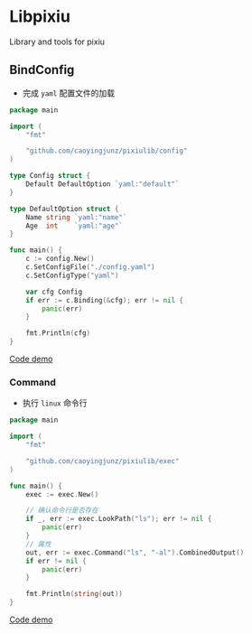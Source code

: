 # Libpixiu

Library and tools for pixiu

## BindConfig
- 完成 `yaml` 配置文件的加载

```go
package main

import (
	"fmt"

	"github.com/caoyingjunz/pixiulib/config"
)

type Config struct {
	Default DefaultOption `yaml:"default"`
}

type DefaultOption struct {
	Name string `yaml:"name"`
	Age  int    `yaml:"age"`
}

func main() {
	c := config.New()
	c.SetConfigFile("./config.yaml")
	c.SetConfigType("yaml")

	var cfg Config
	if err := c.Binding(&cfg); err != nil {
		panic(err)
	}

	fmt.Println(cfg)
}
```
[Code demo](./examples/config/main.go)


### Command
- 执行 `linux` 命令行

```go
package main

import (
	"fmt"

	"github.com/caoyingjunz/pixiulib/exec"
)

func main() {
	exec := exec.New()

	// 确认命令行是否存在
	if _, err := exec.LookPath("ls"); err != nil {
		panic(err)
	}
	// 属性
	out, err := exec.Command("ls", "-al").CombinedOutput()
	if err != nil {
		panic(err)
	}

	fmt.Println(string(out))
}
```
[Code demo](./examples/exec/main.go)
